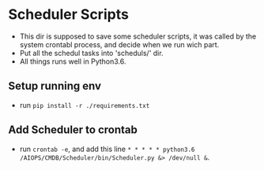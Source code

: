 # Scheduler Scripts
- This dir is supposed to save some scheduler scripts, it was called by the system crontabl process, and decide when we run wich part.
- Put all the schedul tasks into 'scheduls/' dir.
- All things runs well in Python3.6.

## Setup running env
- run `pip install -r ./requirements.txt`

## Add Scheduler to crontab
- run `crontab -e`, and add this line `* * * * * python3.6 /AIOPS/CMDB/Scheduler/bin/Scheduler.py &> /dev/null &`.
